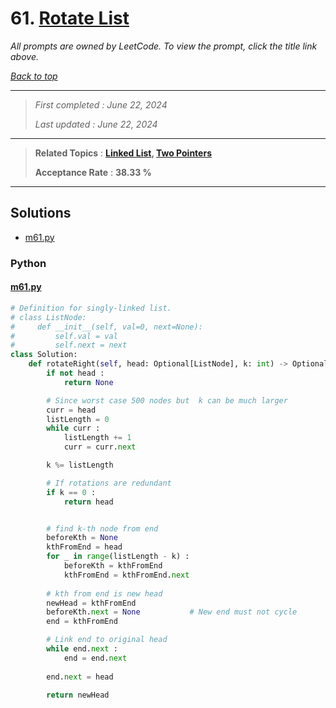 # 61. [Rotate List](<https://leetcode.com/problems/rotate-list>)

*All prompts are owned by LeetCode. To view the prompt, click the title link above.*

*[Back to top](<../README.md>)*

------

> *First completed : June 22, 2024*
>
> *Last updated : June 22, 2024*

------

> **Related Topics** : **[Linked List](<by_topic/Linked List.md>), [Two Pointers](<by_topic/Two Pointers.md>)**
>
> **Acceptance Rate** : **38.33 %**

------

## Solutions

- [m61.py](<../my-submissions/m61.py>)
### Python
#### [m61.py](<../my-submissions/m61.py>)
```Python
# Definition for singly-linked list.
# class ListNode:
#     def __init__(self, val=0, next=None):
#         self.val = val
#         self.next = next
class Solution:
    def rotateRight(self, head: Optional[ListNode], k: int) -> Optional[ListNode]:
        if not head :
            return None

        # Since worst case 500 nodes but  k can be much larger
        curr = head
        listLength = 0
        while curr :
            listLength += 1
            curr = curr.next

        k %= listLength

        # If rotations are redundant
        if k == 0 :
            return head


        # find k-th node from end
        beforeKth = None
        kthFromEnd = head
        for _ in range(listLength - k) :
            beforeKth = kthFromEnd
            kthFromEnd = kthFromEnd.next
        
        # kth from end is new head
        newHead = kthFromEnd
        beforeKth.next = None           # New end must not cycle
        end = kthFromEnd

        # Link end to original head
        while end.next :
            end = end.next
        
        end.next = head

        return newHead
```

